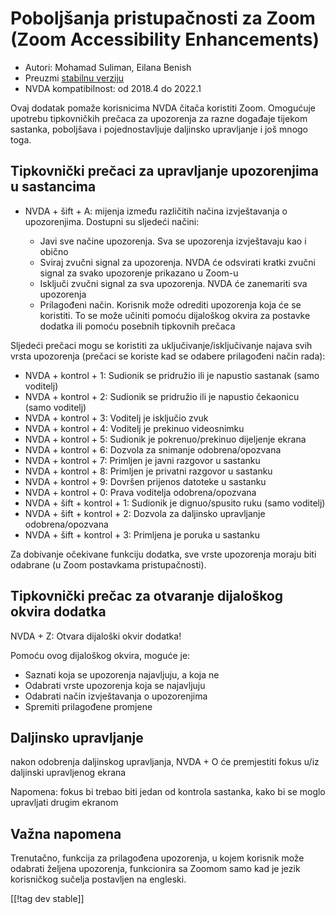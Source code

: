 # Poboljšanja pristupačnosti za Zoom (Zoom Accessibility Enhancements) #

* Autori: Mohamad Suliman, Eilana Benish
* Preuzmi [stabilnu verziju][1]
* NVDA kompatibilnost: od 2018.4 do 2022.1

Ovaj dodatak pomaže korisnicima NVDA čitača koristiti Zoom. Omogućuje
upotrebu tipkovničkih prečaca za upozorenja za razne događaje tijekom
sastanka, poboljšava i pojednostavljuje daljinsko upravljanje i još mnogo
toga.

## Tipkovnički prečaci za upravljanje upozorenjima u sastancima

* NVDA + šift + A: mijenja između različitih načina izvještavanja o
  upozorenjima. Dostupni su sljedeći načini:

    * Javi sve načine upozorenja. Sva se upozorenja izvještavaju kao i
      obično
    * Sviraj zvučni signal za upozorenja. NVDA će odsvirati kratki zvučni
      signal za svako upozorenje prikazano u Zoom-u
    * Isključi zvučni signal za sva upozorenja. NVDA će zanemariti sva
      upozorenja
    * Prilagođeni način. Korisnik može odrediti upozorenja koja će se
      koristiti. To se može učiniti pomoću dijaloškog okvira za postavke
      dodatka ili pomoću posebnih tipkovnih prečaca

Sljedeći prečaci mogu se koristiti za uključivanje/isključivanje najava svih
vrsta upozorenja (prečaci se koriste kad se odabere prilagođeni način rada):

* NVDA + kontrol + 1: Sudionik se pridružio ili je napustio sastanak (samo
  voditelj)
* NVDA + kontrol + 2: Sudionik se pridružio ili je napustio čekaonicu (samo
  voditelj)
* NVDA + kontrol + 3: Voditelj je isključio zvuk
* NVDA + kontrol + 4: Voditelj je prekinuo videosnimku
* NVDA + kontrol + 5: Sudionik je pokrenuo/prekinuo dijeljenje ekrana
* NVDA + kontrol + 6: Dozvola za snimanje odobrena/opozvana
* NVDA + kontrol + 7: Primljen je javni razgovor u sastanku
* NVDA + kontrol + 8: Primljen je privatni razgovor u sastanku
* NVDA + kontrol + 9: Dovršen prijenos datoteke u sastanku
* NVDA + kontrol + 0: Prava voditelja odobrena/opozvana
* NVDA + šift + kontrol + 1: Sudionik je dignuo/spusito ruku (samo voditelj)
* NVDA + šift + kontrol + 2: Dozvola za daljinsko upravljanje
  odobrena/opozvana
* NVDA + šift + kontrol + 3: Primljena je poruka u sastanku


Za dobivanje očekivane funkciju dodatka, sve vrste upozorenja moraju biti
odabrane (u Zoom postavkama pristupačnosti).

## Tipkovnički prečac za otvaranje dijaloškog okvira dodatka

NVDA + Z: Otvara dijaloški okvir dodatka!

Pomoću ovog dijaloškog okvira, moguće je:

* Saznati koja se upozorenja najavljuju, a koja ne
* Odabrati vrste upozorenja koja se najavljuju
* Odabrati način izvještavanja o upozorenjima
* Spremiti prilagođene promjene

## Daljinsko upravljanje

nakon odobrenja daljinskog upravljanja, NVDA + O će premjestiti fokus u/iz
daljinski upravljenog ekrana

Napomena: fokus bi trebao biti jedan od kontrola sastanka, kako bi se moglo
upravljati drugim ekranom

## Važna napomena

Trenutačno, funkcija za prilagođena upozorenja, u kojem korisnik može
odabrati željena upozorenja, funkcionira sa Zoomom samo kad je jezik
korisničkog sučelja postavljen na engleski.

[[!tag dev stable]]

[1]: https://www.nvaccess.org/addonStore/legacy?file=zoomEnhancements

